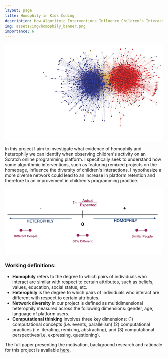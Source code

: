```yaml
---
layout: page
title: Homophily in Kids Coding  
description: How Algoritmic Interventions Influence Children's Interactions
img: assets/img/homophily_banner.png
importance: 6
---
```


![example of homophily](/assets/img/homophily_banner.png)

In this project I aim to investigate what evidence of homophily and heterophily we can identify when observing children's activity on an Scratch online programming platform. I specifically seek to understand how some algorithmic interventions, such as featuring remixed projects on the homepage, influence the diversity of children's interactions. I hypothesize a more diverse network could lead to an increase in platform retention and therefore to an improvement in children's programming practice.  

![measure of homophily](/assets/img/measure_homophily.png)

### Working definitions:

* __Homophily__ refers to the degree to which pairs of individuals who interact are similar with respect to certain attributes, such as beliefs, values, education, social status, etc.
* __Heterophily__ is the degree to which pairs of individuals who interact are different with respect to certain attributes.
* __Network diversity__ in our project is defined as multidimensional heterophily measured across the following dimensions: gender, age, language of platform users. 
* __Computational thinking__ involves three key dimensions: (1) computational concepts (i.e. events, parallelism) (2) computational practices (i.e. iterating, remixing, abstracting), and (3) computational perspectives(i.e. expressing, questioning). 

The full paper presenting the motivation, background research and rationale for this project is available [here](/assets/pdf/WIP_Scratch_Homophily.pdf). 
